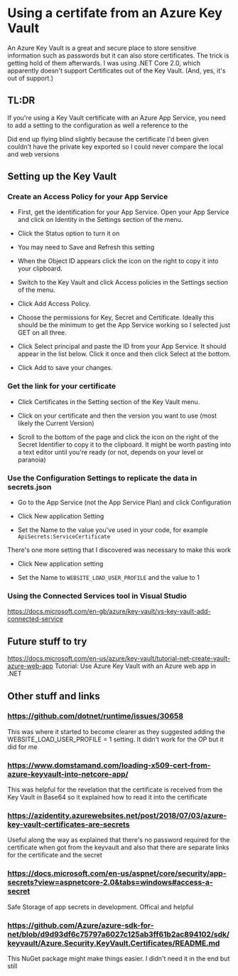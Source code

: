 # Using a certifate from an Azure Key Vault

An Azure Key Vault is a great and secure place to store sensitive information such as passwords but it can also store certificates. The trick is getting hold of them afterwards. I was using .NET Core 2.0, which apparently doesn't support Certificates out of the Key Vault. (And, yes, it's out of support.)

## TL:DR
If you're using a Key Vault certificate with an Azure App Service, you need to add a setting to the configuration as well a reference to the 

Did end up flying blind slightly because the certificate I'd been given couldn't have the private key exported so I could never compare the local and web versions 

## Setting up the Key Vault

### Create an Access Policy for your App Service

- First, get the identification for your App Service. Open your App Service and click on Identity in the Settings section of the menu. 

- Click the Status option to turn it on

- You may need to Save and Refresh this setting

- When the Object ID appears click the icon on the right to copy it into your clipboard.

- Switch to the Key Vault and click Access policies in the Settings section of the menu.

- Click Add Access Policy.

- Choose the permissions for Key, Secret and Certificate. Ideally this should be the minimum to get the App Service working so I selected just GET on all three.

- Click Select principal and paste the ID from your App Service. It should appear in the list below.  Click it once and then click Select at the bottom.

- Click Add to save your changes.

### Get the link for your certificate

- Click Certificates in the Setting section of the Key Vault menu.

- Click on your certificate and then the version you want to use (most likely the Current Version)

- Scroll to the bottom of the page and click the icon on the right of the Secret Identifier to copy it to the clipboard. It might be worth pasting into a text editor until you're ready (or not, depends on your level or paranoia)

### Use the Configuration Settings to replicate the data in secrets.json

 - Go to the App Service (not the App Service Plan) and click Configuration

- Click New application Setting

- Set the Name to the value you've used in your code, for example `ApiSecrets:ServiceCertificate`

There's one more setting that I discovered was necessary to make this work


 - Click New application setting 

 - Set the Name to `WEBSITE_LOAD_USER_PROFILE` and the value to 1

### Using the Connected Services tool in Visual Studio

https://docs.microsoft.com/en-gb/azure/key-vault/vs-key-vault-add-connected-service



## Future stuff to try

https://docs.microsoft.com/en-us/azure/key-vault/tutorial-net-create-vault-azure-web-app
Tutorial: Use Azure Key Vault with an Azure web app in .NET

## Other stuff and links

### https://github.com/dotnet/runtime/issues/30658
This was where it started to become clearer as they suggested adding the WEBSITE_LOAD_USER_PROFILE = 1 setting. It didn't work for the OP but it did for me

### https://www.domstamand.com/loading-x509-cert-from-azure-keyvault-into-netcore-app/
This was helpful for the revelation that the certificate is received from the Key Vault in Base64 so it explained how to read it into the certificate

### https://azidentity.azurewebsites.net/post/2018/07/03/azure-key-vault-certificates-are-secrets
Useful along the way as explained that there's no password required for the certificate when got from the keyvault and also that there are separate links for the certificate and the secret

### https://docs.microsoft.com/en-us/aspnet/core/security/app-secrets?view=aspnetcore-2.0&tabs=windows#access-a-secret
Safe Storage of app secrets in development. Offical and helpful

### https://github.com/Azure/azure-sdk-for-net/blob/d9d93df6c75797a6027c125ab3ff61b2ac894102/sdk/keyvault/Azure.Security.KeyVault.Certificates/README.md
This NuGet package might make things easier. I didn't need it in the end but still